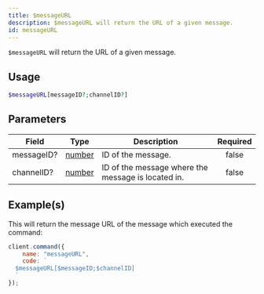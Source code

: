 ```yaml
---
title: $messageURL
description: $messageURL will return the URL of a given message.
id: messageURL
---
```


`$messageURL` will return the URL of a given message.

## Usage

```php
$messageURL[messageID?;channelID?]
```

## Parameters

| Field      | Type                                                                                              | Description                                        | Required |
| ---------- | ------------------------------------------------------------------------------------------------- | -------------------------------------------------- | :------: |
| messageID? | [number](https://developer.mozilla.org/en-US/docs/Web/JavaScript/Reference/Global_Objects/Number) | ID of the message.                                 |  false   |
| channelID? | [number](https://developer.mozilla.org/en-US/docs/Web/JavaScript/Reference/Global_Objects/Number) | ID of the message where the message is located in. |  false   |

## Example(s)

This will return the message URL of the message which executed the command:

```javascript
client.command({
    name: "messageURL",
    code: `
  $messageURL[$messageID;$channelID]
  `
});
```
